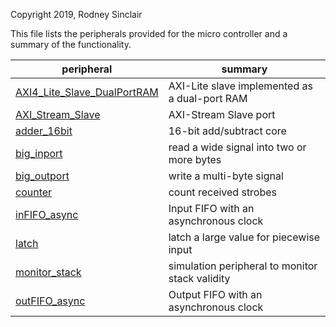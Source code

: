 Copyright 2019, Rodney Sinclair

This file lists the peripherals provided for the micro controller and a summary
of the functionality.

| peripheral | summary |
| ---------- | ------- |
| [AXI4\_Lite\_Slave\_DualPortRAM](AXI4_Lite_Slave_DualPortRAM.md) | AXI-Lite slave implemented as a dual-port RAM |
| [AXI\_Stream\_Slave](AXI_Stream_Slave.md) | AXI-Stream Slave port |
| [adder\_16bit](adder_16bit.md) | 16-bit add/subtract core |
| [big\_inport](big_inport.md) | read a wide signal into two or more bytes |
| [big\_outport](big_outport.md) | write a multi-byte signal |
| [counter](counter.md) | count received strobes |
| [inFIFO\_async](inFIFO_async.md) | Input FIFO with an asynchronous clock |
| [latch](latch.md) | latch a large value for piecewise input |
| [monitor\_stack](monitor_stack.md) | simulation peripheral to monitor stack validity |
| [outFIFO\_async](outFIFO_async.md) | Output FIFO with an asynchronous clock |
